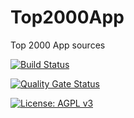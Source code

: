 # Top2000App
Top 2000 App sources

[![Build Status](https://dev.azure.com/Chroomsoft/Projects/_apis/build/status/TOP%202000/Top2000%20-%20Continuous%20integration?branchName=main)](https://dev.azure.com/Chroomsoft/Projects/_build/latest?definitionId=57&branchName=main)


[![Quality Gate Status](https://sonarcloud.io/api/project_badges/measure?project=Top2000&metric=alert_status)](https://sonarcloud.io/dashboard?id=Top2000)

[![License: AGPL v3](https://img.shields.io/badge/License-AGPL%20v3-blue.svg)](https://www.gnu.org/licenses/agpl-3.0)
